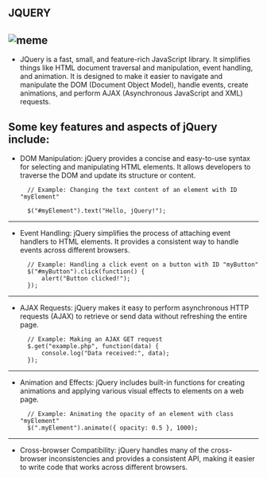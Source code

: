 JQUERY
---------------------------

![meme](https://th.bing.com/th/id/OIP.w5QsT_F5iR9UP6m2eIBySQHaEs?rs=1&pid=ImgDetMain)
------------------------------------------

- JQuery is a fast, small, and feature-rich JavaScript library. It simplifies things like HTML document traversal and manipulation, event handling, and animation. It is designed to make it easier to navigate and manipulate the DOM (Document Object Model), handle events, create animations, and perform AJAX (Asynchronous JavaScript and XML) requests.


Some key features and aspects of jQuery include:
-------------------------------------------------------------

- DOM Manipulation: jQuery provides a concise and easy-to-use syntax for selecting and manipulating HTML elements. It allows developers to traverse the DOM and update its structure or content.


        // Example: Changing the text content of an element with ID "myElement"
        
        $("#myElement").text("Hello, jQuery!");
--------------------------------------------------------------

- Event Handling: jQuery simplifies the process of attaching event handlers to HTML elements. It provides a consistent way to handle events across different browsers.


        // Example: Handling a click event on a button with ID "myButton"
        $("#myButton").click(function() {
            alert("Button clicked!");
        });
--------------------------------------------------------------

- AJAX Requests: jQuery makes it easy to perform asynchronous HTTP requests (AJAX) to retrieve or send data without refreshing the entire page.


        // Example: Making an AJAX GET request
        $.get("example.php", function(data) {
            console.log("Data received:", data);
        });
--------------------------------------------------------------

- Animation and Effects: jQuery includes built-in functions for creating animations and applying various visual effects to elements on a web page.


        // Example: Animating the opacity of an element with class "myElement"
        $(".myElement").animate({ opacity: 0.5 }, 1000);

--------------------------------------------------------------
- Cross-browser Compatibility: jQuery handles many of the cross-browser inconsistencies and provides a consistent API, making it easier to write code that works across different browsers.